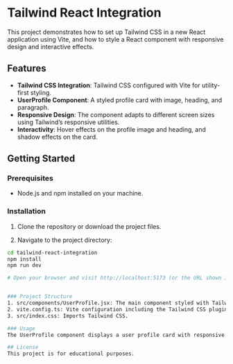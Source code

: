# Tailwind React Integration

This project demonstrates how to set up Tailwind CSS in a new React application using Vite, and how to style a React component with responsive design and interactive effects.

## Features

- **Tailwind CSS Integration**: Tailwind CSS configured with Vite for utility-first styling.
- **UserProfile Component**: A styled profile card with image, heading, and paragraph.
- **Responsive Design**: The component adapts to different screen sizes using Tailwind’s responsive utilities.
- **Interactivity**: Hover effects on the profile image and heading, and shadow effects on the card.

## Getting Started

### Prerequisites

- Node.js and npm installed on your machine.

### Installation

1. Clone the repository or download the project files.

2. Navigate to the project directory:

```bash
cd tailwind-react-integration
npm install
npm run dev

# Open your browser and visit http://localhost:5173 (or the URL shown in your terminal).


### Project Structure
1. src/components/UserProfile.jsx: The main component styled with Tailwind CSS.
2. vite.config.ts: Vite configuration including the Tailwind CSS plugin.
3. src/index.css: Imports Tailwind CSS.

### Usage
The UserProfile component displays a user profile card with responsive and interactive styles. You can customize the content and styling as needed.

## License
This project is for educational purposes.

